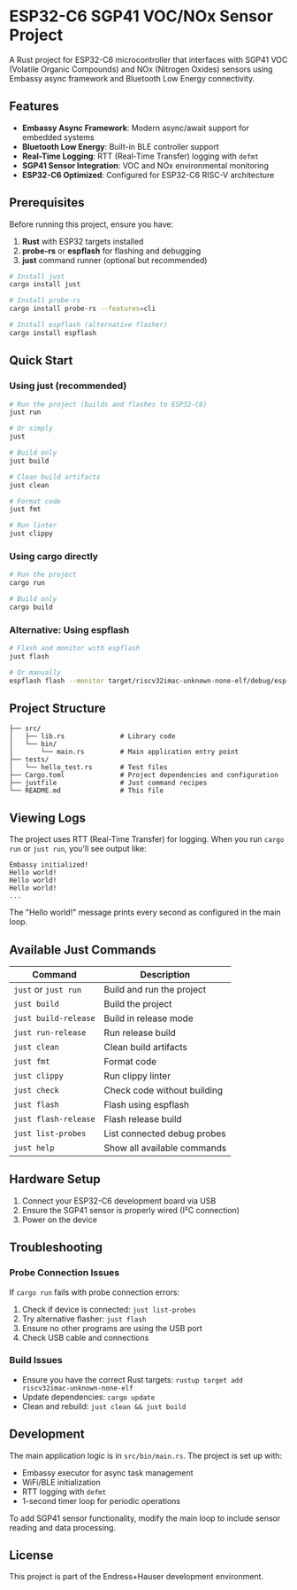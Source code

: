 # ESP32-C6 SGP41 VOC/NOx Sensor Project

A Rust project for ESP32-C6 microcontroller that interfaces with SGP41 VOC (Volatile Organic Compounds) and NOx (Nitrogen Oxides) sensors using Embassy async framework and Bluetooth Low Energy connectivity.

## Features

- **Embassy Async Framework**: Modern async/await support for embedded systems
- **Bluetooth Low Energy**: Built-in BLE controller support
- **Real-Time Logging**: RTT (Real-Time Transfer) logging with `defmt`
- **SGP41 Sensor Integration**: VOC and NOx environmental monitoring
- **ESP32-C6 Optimized**: Configured for ESP32-C6 RISC-V architecture

## Prerequisites

Before running this project, ensure you have:

1. **Rust** with ESP32 targets installed
2. **probe-rs** or **espflash** for flashing and debugging
3. **just** command runner (optional but recommended)

```bash
# Install just
cargo install just

# Install probe-rs
cargo install probe-rs --features=cli

# Install espflash (alternative flasher)
cargo install espflash
```

## Quick Start

### Using just (recommended)

```bash
# Run the project (builds and flashes to ESP32-C6)
just run

# Or simply
just

# Build only
just build

# Clean build artifacts
just clean

# Format code
just fmt

# Run linter
just clippy
```

### Using cargo directly

```bash
# Run the project
cargo run

# Build only
cargo build
```

### Alternative: Using espflash

```bash
# Flash and monitor with espflash
just flash

# Or manually
espflash flash --monitor target/riscv32imac-unknown-none-elf/debug/esp-sgp41-VOC-NOx
```

## Project Structure

```
├── src/
│   ├── lib.rs              # Library code
│   └── bin/
│       └── main.rs         # Main application entry point
├── tests/
│   └── hello_test.rs       # Test files
├── Cargo.toml              # Project dependencies and configuration
├── justfile                # Just command recipes
└── README.md               # This file
```

## Viewing Logs

The project uses RTT (Real-Time Transfer) for logging. When you run `cargo run` or `just run`, you'll see output like:

```
Embassy initialized!
Hello world!
Hello world!
Hello world!
...
```

The "Hello world!" message prints every second as configured in the main loop.

## Available Just Commands

| Command | Description |
|---------|-------------|
| `just` or `just run` | Build and run the project |
| `just build` | Build the project |
| `just build-release` | Build in release mode |
| `just run-release` | Run release build |
| `just clean` | Clean build artifacts |
| `just fmt` | Format code |
| `just clippy` | Run clippy linter |
| `just check` | Check code without building |
| `just flash` | Flash using espflash |
| `just flash-release` | Flash release build |
| `just list-probes` | List connected debug probes |
| `just help` | Show all available commands |

## Hardware Setup

1. Connect your ESP32-C6 development board via USB
2. Ensure the SGP41 sensor is properly wired (I²C connection)
3. Power on the device

## Troubleshooting

### Probe Connection Issues

If `cargo run` fails with probe connection errors:

1. Check if device is connected: `just list-probes`
2. Try alternative flasher: `just flash`
3. Ensure no other programs are using the USB port
4. Check USB cable and connections

### Build Issues

- Ensure you have the correct Rust targets: `rustup target add riscv32imac-unknown-none-elf`
- Update dependencies: `cargo update`
- Clean and rebuild: `just clean && just build`

## Development

The main application logic is in `src/bin/main.rs`. The project is set up with:

- Embassy executor for async task management
- WiFi/BLE initialization
- RTT logging with `defmt`
- 1-second timer loop for periodic operations

To add SGP41 sensor functionality, modify the main loop to include sensor reading and data processing.

## License

This project is part of the Endress+Hauser development environment.
